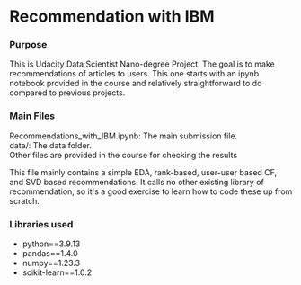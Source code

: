 # Recommendation with IBM

### Purpose 
This is Udacity Data Scientist Nano-degree Project. The goal is to make recommendations of articles to users. This one starts with an ipynb notebook provided in the course and relatively straightforward to do compared to previous projects. 

### Main Files
Recommendations_with_IBM.ipynb: The main submission file.  
data/:  The data folder.  
Other files are provided in the course for checking the results

This file mainly contains a simple EDA, rank-based, user-user based CF, and SVD based recommendations. It calls no other existing library of recommendation, so it's a good exercise to learn how to code these up from scratch. 

### Libraries used
* python==3.9.13
* pandas==1.4.0
* numpy==1.23.3
* scikit-learn==1.0.2
